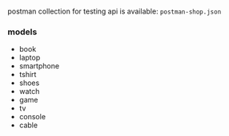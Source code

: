 ####
postman collection for testing api is available: `postman-shop.json`

### models
- book
- laptop
- smartphone
- tshirt
- shoes
- watch
- game
- tv
- console
- cable